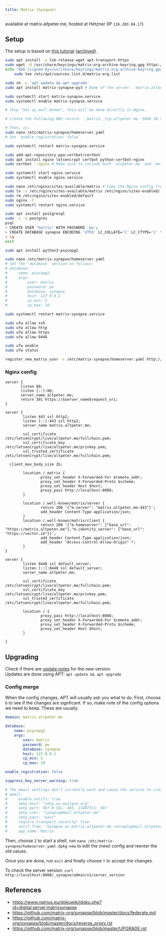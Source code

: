 ```yaml
---
title: Matrix (Synapse)
---
```


available at matrix.altpeter.me, hosted at Hetzner (IP `116.203.84.17`)

## Setup

The setup is based on [this tutorial](https://www.natrius.eu/dokuwiki/doku.php?id=digital:server:matrixsynapse) ([archived](https://web.archive.org/web/20190630102721/https://www.natrius.eu/dokuwiki/doku.php?id=digital:server:matrixsynapse)).

```sh
sudo apt install -y lsb-release wget apt-transport-https
sudo wget -O /usr/share/keyrings/matrix-org-archive-keyring.gpg https://packages.matrix.org/debian/matrix-org-archive-keyring.gpg
echo "deb [signed-by=/usr/share/keyrings/matrix-org-archive-keyring.gpg] https://packages.matrix.org/debian/ $(lsb_release -cs) main" |
    sudo tee /etc/apt/sources.list.d/matrix-org.list

sudo sh -c 'apt update && apt upgrade'
sudo apt install matrix-synapse-py3 # Name of the server: `matrix.altpeter.me`, Report anonymous statistics: Yes

sudo systemctl start matrix-synapse.service
sudo systemctl enable matrix-synapse.service

# Skip "Set up well.known", this will be done directly in Nginx.

# Create the following DNS record: `_matrix._tcp.altpeter.me. 3600 IN SRV 10 5 443 matrix.altpeter.me.`

# Then, in:
sudo nano /etc/matrix-synapse/homeserver.yaml
# Set `enable_registration: false`.

sudo systemctl restart matrix-synapse.service

sudo add-apt-repository ppa:certbot/certbot
sudo apt install nginx letsencrypt certbot python-certbot-nginx
sudo certbot --nginx # Make sure to include both `altpeter.me` and `matrix.altpeter.me`. Cronjob is automatically installed in `/etc/cron.d/certbot`

sudo systemctl start nginx.service
sudo systemctl enable nginx.service

sudo nano /etc/nginx/sites-available/matrix # Copy the Nginx config from below
sudo ln -s /etc/nginx/sites-available/matrix /etc/nginx/sites-enabled/
sudo rm /etc/nginx/sites-enabled/default
sudo nginx -t
sudo systemctl restart nginx.service

sudo apt install postgresql
sudo -i -u postgres
psql
> CREATE USER "matrix" WITH PASSWORD 'pw';
> CREATE DATABASE synapse ENCODING 'UTF8' LC_COLLATE='C' LC_CTYPE='C' template=template0 OWNER "matrix";
> \q
exit

sudo apt install python3-psycopg2

sudo nano /etc/matrix-synapse/homeserver.yaml
# Set the `database` section as follows:
# database:
#     name: psycopg2
#     args:
#         user: matrix
#         password: pw
#         database: synapse
#         host: 127.0.0.1
#         cp_min: 5
#         cp_max: 10

sudo systemctl restart matrix-synapse.service

sudo ufw allow ssh
sudo ufw allow http
sudo ufw allow https
sudo ufw allow 8448

sudo ufw enable
sudo ufw status

register_new_matrix_user -c /etc/matrix-synapse/homeserver.yaml http://localhost:8008
```

### Nginx config

```nginx
server {
       listen 80;
       listen [::]:80;  
       server_name altpeter.me;
       return 301 https://$server_name$request_uri;
}

server {
        listen 443 ssl http2;
        listen [::]:443 ssl http2;
        server_name matrix.altpeter.me;

        ssl_certificate /etc/letsencrypt/live/altpeter.me/fullchain.pem;
        ssl_certificate_key /etc/letsencrypt/live/altpeter.me/privkey.pem;
        ssl_trusted_certificate /etc/letsencrypt/live/altpeter.me/fullchain.pem;

  client_max_body_size 2G;

        location /_matrix {
                proxy_set_header X-Forwarded-For $remote_addr;
                proxy_set_header X-Forwarded-Proto $scheme;
                proxy_set_header Host $host;
                proxy_pass http://localhost:8008;
        }

        location /.well-known/matrix/server {
                return 200 '{"m.server": "matrix.altpeter.me:443"}';
                add_header Content-Type application/json;
        }
        location /.well-known/matrix/client {
                return 200 '{"m.homeserver": {"base_url": "https://matrix.altpeter.me"},"m.identity_server": {"base_url": "https://vector.im"}}';
                add_header Content-Type application/json;
                add_header "Access-Control-Allow-Origin" *;
        }
}

server {
        listen 8448 ssl default_server;
        listen [::]:8448 ssl default_server;
        server_name altpeter.me;

        ssl_certificate /etc/letsencrypt/live/altpeter.me/fullchain.pem;
        ssl_certificate_key /etc/letsencrypt/live/altpeter.me/privkey.pem;
        ssl_trusted_certificate /etc/letsencrypt/live/altpeter.me/fullchain.pem;

        location / {
                proxy_pass http://localhost:8008;
                proxy_set_header X-Forwarded-For $remote_addr;
                proxy_set_header X-Forwarded-Proto $scheme;
                proxy_set_header Host $host;
        }

}
```

## Upgrading

Check if there are [update notes](https://github.com/matrix-org/synapse/blob/master/UPGRADE.rst) for the new version.  
Updates are done using APT: `apt update && apt upgrade`

### Config merge

When the config changes, APT will usually ask you what to do. First, choose `D` to see if the changes are signficant. If so, make note of the config options we need to keep. These are usually:

```yaml
domain: matrix.altpeter.me

database:
    name: psycopg2
    args:
        user: matrix
        password: pw
        database: synapse
        host: 127.0.0.1
        cp_min: 5
        cp_max: 10

enable_registration: false

suppress_key_server_warning: true

# The email settings don't currently work and cause the service to crash on startup for some reason. :(
# email:
#     enable_notifs: true 
#     smtp_host: "smtp.eu.mailgun.org"
#     smtp_port: 587 # SSL: 465, STARTTLS: 587
#     smtp_user: "synapse@mail.altpeter.me"
#     smtp_pass: "pass"
#     require_transport_security: true 
#     notif_from: "Synapse on matrix.altpeter.me <noreply@mail.altpeter.me>"
#     app_name: Matrix
```

Then, choose `Z` to start a shell, run `nano /etc/matrix-synapse/homeserver.yaml.dpkg-new` to edit the (new) config and reenter the old values.

Once you are done, run `exit` and finally choose `Y` to accept the changes.

To check the server version: `curl http://localhost:8008/_synapse/admin/v1/server_version`

## References

* https://www.natrius.eu/dokuwiki/doku.php?id=digital:server:matrixsynapse
* https://github.com/matrix-org/synapse/blob/master/docs/federate.md
* https://github.com/matrix-org/synapse/blob/master/docs/reverse_proxy.rst
* https://github.com/matrix-org/synapse/blob/master/UPGRADE.rst
